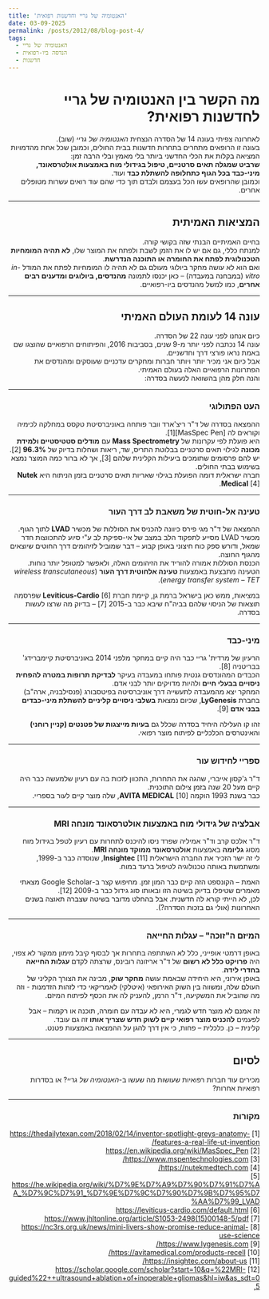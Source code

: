 ```yaml
---
title: 'האנטומיה של גריי וחדשנות רפואית'
date: 03-09-2025
permalink: /posts/2012/08/blog-post-4/
tags:
  - האנטומיה של גריי
  - הנדסה ביו-רפואית
  - חדשנות
---
```


<div dir="rtl" align="right">

# מה הקשר בין האנטומיה של גריי לחדשנות רפואית?

לאחרונה צפיתי בעונה 14 של הסדרה הנצחית *האנטומיה של גריי* (שוב).  
בעונה זו הרופאים מתחרים בתחרות חדשנות בבית החולים, וכמובן שכל אחת מהדמויות המציאה בקלות את הכלי החדשני ביותר בלי מאמץ ובלי הרבה זמן:  
**שרביט שמגלה תאים סרטניים, טיפול בגידולי מוח באמצעות אולטרסאונד, מיני-כבד בכל הגוף כתחלופה להשתלת כבד** ועוד.  
וכמובן שהרופאים עשו הכל בעצמם ולבדם תוך כדי שהם עוד רואים עשרות מטופלים אחרים.

---

## המציאות האמיתית
בחיים האמיתיים הבנתי שזה בקושי קורה.  
למנתח כללי, גם אם יש לו את הזמן לשבת ולפתח את המוצר שלו, **לא תהיה המומחיות הטכנולוגית לפתח את החומרה או התוכנה הנדרשת**.  
ואם הוא לא עושה מחקר ביולוגי מעולם גם לא תהיה לו המומחיות לפתח את המודל *in-vitro* (במבחנה במעבדה) – כאן יכנסו לתמונה **מהנדסים, ביולוגים ומדענים רבים אחרים**, כמו למשל מהנדסים ביו-רפואיים.

---

## עונה 14 לעומת העולם האמיתי
כיום אנחנו לפני עונה 22 של הסדרה.  
עונה 14 נכתבה לפני יותר מ-9 שנים, בסביבות 2016, והפיתוחים הרפואיים שהוצגו שם באמת נראו פורצי דרך וחדשניים.  
אבל כיום אני מכיר יותר ויותר חברות ומחקרים עדכניים שעוסקים ומהנדסים את הפתרונות הרפואיים האלה בעולם האמיתי.  
והנה חלק מהן בהשוואה לנעשה בסדרה:

---

### העט הפתולוגי
ההמצאה בסדרה של ד"ר ריצ'ארד וובר פותחה באוניברסיטת טקסס במחלקה לכימיה וקוראים לה [MasSpec Pen][1].  
היא פועלת לפי עקרונות של **Mass Spectrometry** עם **מודלים סטטיסטיים ולמידת מכונה** לגילוי תאים סרטניים בבלוטת התריס, שד, ריאות ושחלות בדיוק של **96.3%** [2].  
יש להם פרסומים שתומכים ביעילות הקלינית שלהם [3], אך לא ברור כמה המוצר נמצא בשימוש בבתי החולים.  
חברה ישראלית דומה הפועלת בגילוי שאריות תאים סרטניים בזמן הניתוח היא **Nutek Medical** [4].

---

### טעינה אל-חוטית של משאבת לב דרך העור
ההמצאה של ד"ר מגי פירס כיוונה להכניס את הסוללות של מכשיר **LVAD** לתוך הגוף.  
מכשיר LVAD מסייע לתפקוד הלב במצב של אי-ספיקת לב ע"י סיוע להתכווצות חדר שמאל, ודורש ספק כוח חיצוני באופן קבוע – דבר שמוביל לזיהומים דרך החוטים שיוצאים מהגוף החוצה.  
הכנסת הסוללות אמורה להוריד את הזיהומים האלה, ולאפשר למטופל יותר נוחות.  
הטעינה מתבצעת באמצעות **טעינה אלחוטית דרך העור** (*wireless transcutaneous energy transfer system – TET*).  

במציאות, ממש כאן בישראל ברמת גן, קיימת חברת **Leviticus-Cardio** [6] שפרסמה תוצאות של הניסוי שלהם בביה"ח שיבא כבר ב-2015 [7] – בדיוק מה שרצו לעשות בסדרה.

---

### מיני-כבד
הרעיון של מרדית' גריי כבר היה קיים במחקר מלפני 2014 באוניברסיטת קיימברידג' בבריטניה [8].  
הכבדים המהונדסים גנטית פותחו במעבדה בעיקר **לבדיקת תרופות במטרה להפחית ניסויים בבעלי חיים** ולהיות מדויקים יותר לבני אדם.  
המחקר יצא מהמעבדה לתעשייה דרך אוניברסיטה בפיטסבורג (פנסילבניה, ארה"ב) בחברת **LyGenesis**, שכיום נמצאת **בשלבי ניסויים קליניים להשתלת מיני-כבדים בבני אדם** [9].  

זהו קו העלילה היחיד בסדרה שכלל גם **בעיות מייצגות של פטנטים (קניין רוחני)** והאינטרסים הכלכליים לפיתוח מוצר רפואי.

---

### ספריי לחידוש עור
ד"ר ג'קסון אייברי, שהגה את התחרות, התכוון לזכות בה עם רעיון שלמעשה כבר היה קיים מעל 20 שנה בזמן צילום התוכנית.  
כבר בשנת 1993 הוקמה **AVITA MEDICAL** [10], שלה מוצר קיים לעור בספריי.

---

### אבלציה של גידולי מוח באמצעות אולטרסאונד מונחה MRI
ד"ר אלכס קרב וד"ר אמיליה שפרד ניסו להיכנס לתחרות עם רעיון לטפל בגידול מוח מסוג **גליומה** באמצעות **אולטרסאונד ממוקד מונחה MRI**.  
לי זה ישר הזכיר את החברה הישראלית **Insightec** [11], שנוסדה כבר ב-1999, ומשתמשת באותה טכנולוגיה לטיפול ברעד במוח.  

האמת – הקונספט הזה קיים כבר המון זמן. מחיפוש קצר ב-Google Scholar מצאתי מאמרים שטיפלו בדיוק בשיטה הזו ובאותו סוג גידול כבר ב-2009 [12].  
לכן, לא הייתי קורא לה חדשנית. אבל בהחלט מדובר בשיטה שצברה תאוצה בשנים האחרונות (אולי גם בזכות הסדרה?).

---

### המיזם ה"זוכה" – עגלות החייאה
באופן דרמטי אופייני, כלל לא השתתפה בתחרות אך לבסוף קיבל מימון ממקור לא צפוי, היה **פרויקט כלל לא רשום** של ד"ר אריזונה רובינס, שרצתה לקדם **עגלות החייאה בחדרי לידה**.  
באופן אירוני, היא היחידה שבאמת עושה **מחקר שוק**, מבינה את הצורך הקליני של העולם שלה, ומשווה בין השוק האירופאי (איטלקי) לאמריקאי כדי לזהות הזדמנות - וזה מה שהוביל את המשקיעה, ד"ר הרמן, להעניק לה את הכסף לפיתוח המיזם.  

זה אמנם לא מוצר חדש לגמרי, היא לא עבדה עם חומרה, תוכנה או רקמות – אבל לפעמים **להכניס מוצר רפואי קיים לשוק חדש שצריך אותו** זה גם עובד.  
קלינית – כן. כלכלית – פחות, כי אין דרך להגן על ההמצאה באמצעות פטנט.

---

## לסיום
מכירים עוד חברות רפואיות שעושות מה שעשו ב-*האנטומיה של גריי*? או בסדרות רפואיות אחרות?

---

### מקורות
[1] https://thedailytexan.com/2018/02/14/inventor-spotlight-greys-anatomy-features-a-real-life-ut-invention/  
[2] https://en.wikipedia.org/wiki/MasSpec_Pen  
[3] https://www.mspentechnologies.com/  
[4] https://nutekmedtech.com/  
[5] https://he.wikipedia.org/wiki/%D7%9E%D7%A9%D7%90%D7%91%D7%AA_%D7%9C%D7%91_%D7%9E%D7%9C%D7%90%D7%9B%D7%95%D7%AA%D7%99_LVAD  
[6] https://leviticus-cardio.com/default.html  
[7] https://www.jhltonline.org/article/S1053-2498(15)00148-5/pdf  
[8] https://nc3rs.org.uk/news/mini-livers-show-promise-reduce-animal-use-science  
[9] https://www.lygenesis.com/  
[10] https://avitamedical.com/products-recell/  
[11] https://insightec.com/about-us/  
[12] https://scholar.google.com/scholar?start=10&q=%22MRI-guided%22++ultrasound+ablation+of+inoperable+gliomas&hl=iw&as_sdt=0,5  
